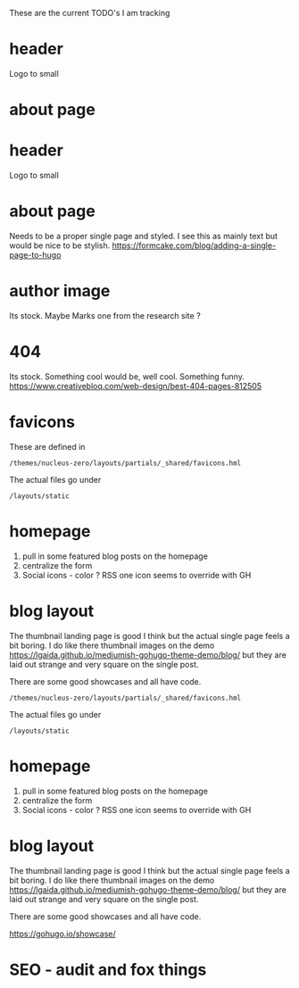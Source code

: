 These are the current TODO's I am tracking 

# header 
Logo to small

# about page 

# header
Logo to small

# about page

Needs to be a proper single page and styled. I see this as mainly text but would be nice to be stylish. https://formcake.com/blog/adding-a-single-page-to-hugo

# author image
Its stock. Maybe Marks one from the research site ?

# 404
Its stock. Something cool would be, well cool. Something funny. https://www.creativebloq.com/web-design/best-404-pages-812505

# favicons

These are defined in

	/themes/nucleus-zero/layouts/partials/_shared/favicons.hml 
	
The actual files go under 

	/layouts/static 
	
# homepage 

1. pull in some featured blog posts on the homepage 
2. centralize the form 
3. Social icons - color ? RSS one icon seems to override with GH

# blog layout
The thumbnail landing page is good I think but the actual single page feels a bit boring. I do like there thumbnail images on the demo https://lgaida.github.io/mediumish-gohugo-theme-demo/blog/ but they are laid out strange and very square on the single post. 

There are some good showcases and all have code. 

	/themes/nucleus-zero/layouts/partials/_shared/favicons.hml

The actual files go under

	/layouts/static

# homepage

1. pull in some featured blog posts on the homepage
2. centralize the form
3. Social icons - color ? RSS one icon seems to override with GH

# blog layout
The thumbnail landing page is good I think but the actual single page feels a bit boring. I do like there thumbnail images on the demo https://lgaida.github.io/mediumish-gohugo-theme-demo/blog/ but they are laid out strange and very square on the single post.

There are some good showcases and all have code.

https://gohugo.io/showcase/

# SEO - audit and fox things
